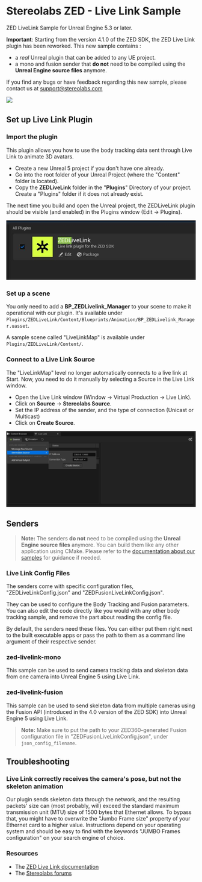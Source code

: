 # Stereolabs ZED - Live Link Sample
ZED LiveLink Sample for Unreal Engine 5.3 or later.

**Important**: Starting from the version 4.1.0 of the ZED SDK, the ZED Live Link plugin has been reworked.
This new sample contains :

- a *real* Unreal plugin that can be added to any UE project.
- a mono and fusion sender that **do not** need to be compiled using the **Unreal Engine source files** anymore.

If you find any bugs or have feedback regarding this new sample, please contact us at support@stereolabs.com


![](images/livelink_ue_300.gif)

## Set up Live Link Plugin

### Import the plugin

This plugin allows you how to use the body tracking data sent through Live Link to animate 3D avatars.

- Create a new Unreal 5 project if you don't have one already.
- Go into the root folder of your Unreal Project (where the "Content" folder is located).
- Copy the **ZEDLiveLink** folder in the "**Plugins**" Directory of your project. Create a "Plugins" folder if it does not already exist.

The next time you build and open the Unreal project, the ZEDLiveLink plugin should be visible (and enabled) in the Plugins window (Edit -> Plugins).

![](images/zed_plugin.jpg)

### Set up a scene

You only need to add a **BP_ZEDLivelink_Manager** to your scene to make it operational with our plugin. It's available under `Plugins/ZEDLiveLink/Content/Blueprints/Animation/BP_ZEDLivelink_Manager.uasset`.

A sample scene called "LiveLinkMap" is available under `Plugins/ZEDLiveLink/Content/`.

### Connect to a Live Link Source

The "LiveLinkMap" level no longer automatically connects to a live link at Start. Now, you need to do it manually by selecting a Source in the Live Link window.

- Open the Live Link window (Window -> Virtual Production -> Live Link).
- Click on **Source** -> **Stereolabs Source**. 
- Set the IP address of the sender, and the type of connection (Unicast or Multicast)
- Click on **Create Source**.

![](images/connect_source.jpg)

## Senders

> **Note:** The senders **do not** need to be compiled using the **Unreal Engine source files** anymore. You can build them like any other application using CMake. Please refer to the [documentation about our samples](https://www.stereolabs.com/docs/samples) for guidance if needed.

### Live Link Config Files

The senders come with specific configuration files, "ZEDLiveLinkConfig.json" and "ZEDFusionLiveLinkConfig.json".

They can be used to configure the Body Tracking and Fusion parameters. You can also edit the code directly like you would with any other body tracking sample, and remove the part about reading the config file.

By default, the senders need these files. You can either put them right next to the built executable apps or pass the path to them as a command line argument of their respective sender.

### zed-livelink-mono

This sample can be used to send camera tracking data and skeleton data from one camera into Unreal Engine 5 using Live Link.

### zed-livelink-fusion

This sample can be used to send skeleton data from multiple cameras using the Fusion API (introduced in the 4.0 version of the ZED SDK) into Unreal Engine 5 using Live Link.

> **Note:** Make sure to put the path to your ZED360-generated Fusion configuration file in "ZEDFusionLiveLinkConfig.json", under `json_config_filename`.

## Troubleshooting

### Live Link correctly receives the camera's pose, but not the skeleton animation

Our plugin sends skeleton data through the network, and the resulting packets' size can (most probably, will) exceed the standard maximum transmission unit (MTU) size of 1500 bytes that Ethernet allows.
To bypass that, you might have to overwrite the "Jumbo Frame size" property of your Ethernet card to a higher value.
Instructions depend on your operating system and should be easy to find with the keywords "JUMBO Frames configuration" on your search engine of choice.

### Resources

- The [ZED Live Link documentation](https://www.stereolabs.com/docs/livelink/livelink-ue5)
- The [Stereolabs forums](https://community.stereolabs.com/)
